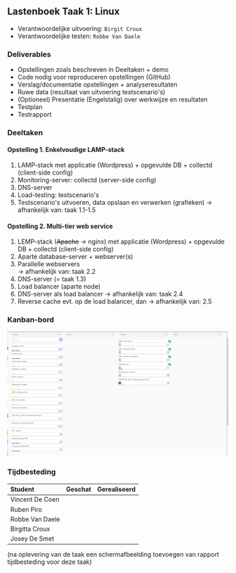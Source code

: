 ## Lastenboek Taak 1: Linux

* Verantwoordelijke uitvoering: `Birgit Croux`
* Verantwoordelijke testen: `Robbe Van Daele`

### Deliverables

* Opstellingen zoals beschreven in Deeltaken + demo
* Code nodig voor reproduceren opstellingen (GitHub)
* Verslag/documentatie opstellingen + analyseresultaten
* Ruwe data (resultaat van uitvoering testscenario's)
* (Optioneel) Presentatie (Engelstalig) over werkwijze en resultaten
* Testplan
* Testrapport

### Deeltaken

#### Opstelling 1. Enkelvoudige LAMP-stack

1. LAMP-stack met applicatie (Wordpress) + opgevulde DB + collectd (client-side config)
2. Monitoring-server: collectd (server-side config)
3. DNS-server
4. Load-testing: testscenario's  
5. Testscenario's uitvoeren, data opslaan en verwerken (grafieken)
  -> afhankelijk van: taak 1.1-1.5

#### Opstelling 2. Multi-tier web service

1. LEMP-stack (~~Apache~~ -> nginx) met applicatie (Wordpress) + opgevulde DB + collectd (client-side config)
2. Aparte database-server + webserver(s)
3. Parallelle webservers  
  -> afhankelijk van: taak 2.2
4. DNS-server (= taak 1.3)
5. Load balancer (aparte node)
6. DNS-server als load balancer
  -> afhankelijk van: taak 2.4
7. Reverse cache
  evt. op de load balancer, dan -> afhankelijk van: 2.5

### Kanban-bord

![Afbeelding huidige toestand Kanban-bord(en) invoegen](/weekrapport/media/w06/kanbanlinux.png "huboard team")

### Tijdbesteding

| Student  | Geschat | Gerealiseerd |
| :---     |    ---: |         ---: |
| Vincent De Coen |         |              |
| Ruben Piro |          |              |
| Robbe Van Daele |          |              |
| Birgitta Croux |         |              |
| Josey De Smet|         |              |


(na oplevering van de taak een schermafbeelding toevoegen van rapport tijdbesteding voor deze taak)
